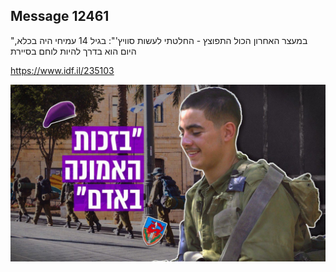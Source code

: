 ## Message 12461

"במעצר האחרון הכול התפוצץ - החלטתי לעשות סוויץ'":
בגיל 14 עמיחי היה בכלא, היום הוא בדרך להיות לוחם בסיירת


https://www.idf.il/235103

![Photo](12461/12461_photo.jpg)
